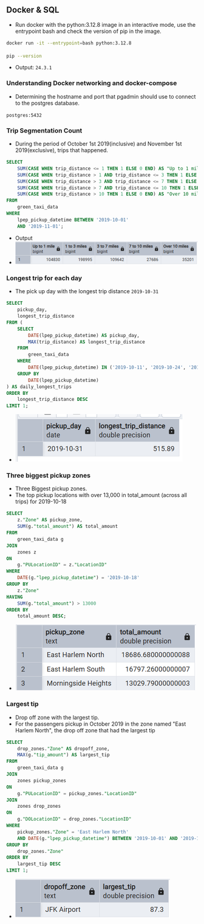 ## Docker & SQL

- Run docker with the python:3.12.8 image in an interactive mode, use the entrypoint bash and check the version of pip in the image.

```bash
docker run -it --entrypoint=bash python:3.12.8 

pip --version
```
- Output: `24.3.1`

### Understanding Docker networking and docker-compose
- Determining  the hostname and port that pgadmin should use to connect to the postgres database.

`postgres:5432`

### Trip Segmentation Count
- During the period of October 1st 2019(inclusive) and November 1st 2019(exclusive), trips that happened.
```sql
SELECT 
    SUM(CASE WHEN trip_distance <= 1 THEN 1 ELSE 0 END) AS "Up to 1 mile",
    SUM(CASE WHEN trip_distance > 1 AND trip_distance <= 3 THEN 1 ELSE 0 END) AS "1 to 3 miles",
    SUM(CASE WHEN trip_distance > 3 AND trip_distance <= 7 THEN 1 ELSE 0 END) AS "3 to 7 miles",
    SUM(CASE WHEN trip_distance > 7 AND trip_distance <= 10 THEN 1 ELSE 0 END) AS "7 to 10 miles",
    SUM(CASE WHEN trip_distance > 10 THEN 1 ELSE 0 END) AS "Over 10 miles"
FROM 
    green_taxi_data
WHERE 
    lpep_pickup_datetime BETWEEN '2019-10-01' 
    AND '2019-11-01';
```
- Output 
- ![segementation count](images/image.png)

### Longest trip for each day
 - The pick up day with the longest trip distance
 `2019-10-31`
```sql
SELECT 
    pickup_day,
    longest_trip_distance
FROM (
    SELECT 
        DATE(lpep_pickup_datetime) AS pickup_day,
        MAX(trip_distance) AS longest_trip_distance
    FROM 
        green_taxi_data
    WHERE 
        DATE(lpep_pickup_datetime) IN ('2019-10-11', '2019-10-24', '2019-10-26', '2019-10-31')
    GROUP BY 
        DATE(lpep_pickup_datetime)
) AS daily_longest_trips
ORDER BY 
    longest_trip_distance DESC
LIMIT 1;

```
- ![pickup day](<images/image copy.png>)

### Three biggest pickup zones
- Three Biggest pickup zones.
- The top pickup locations with over 13,000 in total_amount (across all trips) for 2019-10-18

```sql
SELECT 
    z."Zone" AS pickup_zone,
    SUM(g."total_amount") AS total_amount
FROM 
    green_taxi_data g
JOIN 
    zones z
ON 
    g."PULocationID" = z."LocationID"
WHERE 
    DATE(g."lpep_pickup_datetime") = '2019-10-18'
GROUP BY 
    z."Zone"
HAVING 
    SUM(g."total_amount") > 13000
ORDER BY 
    total_amount DESC;
```

- ![biggest pickup zones](<images/image copy 3.png>)

### Largest tip
- Drop off zone with the largest tip.
- For the passengers pickup in October 2019 in the zone named "East Harlem North", the drop off zone that had the largest tip
```sql
SELECT 
    drop_zones."Zone" AS dropoff_zone,
    MAX(g."tip_amount") AS largest_tip
FROM 
    green_taxi_data g
JOIN 
    zones pickup_zones
ON 
    g."PULocationID" = pickup_zones."LocationID"
JOIN 
    zones drop_zones
ON 
    g."DOLocationID" = drop_zones."LocationID"
WHERE 
    pickup_zones."Zone" = 'East Harlem North'
    AND DATE(g."lpep_pickup_datetime") BETWEEN '2019-10-01' AND '2019-10-31'
GROUP BY 
    drop_zones."Zone"
ORDER BY 
    largest_tip DESC
LIMIT 1;
```
- ![largest tip](<images/image copy 4.png>)